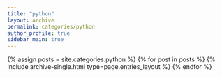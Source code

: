 ```yaml
---
title: "python"
layout: archive
permalink: categories/python
author_profile: true
sidebar_main: true
---
```


{% assign posts = site.categories.python %}
{% for post in posts %} {% include archive-single.html type=page.entries_layout %} {% endfor %}
